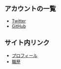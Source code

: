 ---
---

## アカウントの一覧

- <a rel="me" href="https://twitter.com/ndxbn">Twitter</a>
- <a rel="me" href="https://github.com/ndxbn">GitHub</a>

## サイト内リンク

- [プロフィール](./profile)
- [職歴](./resume)

